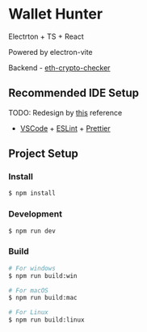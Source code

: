 # Wallet Hunter

Electrton + TS + React

Powered by electron-vite

Backend - [eth-crypto-checker](https://github.com/eternxl-decxdence/eth-balance-checker)

## Recommended IDE Setup

TODO: Redesign by [this](https://dribbble.com/shots/16282459-Cybersecurity-Dashboard) reference

- [VSCode](https://code.visualstudio.com/) + [ESLint](https://marketplace.visualstudio.com/items?itemName=dbaeumer.vscode-eslint) + [Prettier](https://marketplace.visualstudio.com/items?itemName=esbenp.prettier-vscode)

## Project Setup

### Install

```bash
$ npm install
```

### Development

```bash
$ npm run dev
```

### Build

```bash
# For windows
$ npm run build:win

# For macOS
$ npm run build:mac

# For Linux
$ npm run build:linux
```
